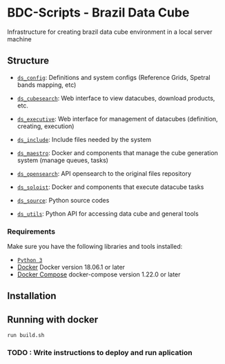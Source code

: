# BDC-Scripts - Brazil Data Cube
Infrastructure for creating brazil data cube environment in a local server machine

## Structure

- [`ds_config`](./ds_config): Definitions and system configs (Reference Grids, Spetral bands mapping, etc)

- [`ds_cubesearch`](./ds_cubesearch): Web interface to view datacubes, download products, etc.

- [`ds_executive`](./ds_executive): Web interface for management of datacubes (definition, creating, execution)

- [`ds_include`](./ds_include): Include files needed by the system

- [`ds_maestro`](./ds_maestro): Docker and components that manage the cube generation system (manage queues, tasks)

- [`ds_opensearch`](./ds_opensearch): API opensearch to the original files repository

- [`ds_soloist`](./ds_soloist): Docker and components that execute datacube tasks

- [`ds_source`](./ds_source): Python source codes 

- [`ds_utils`](./ds_utils): Python API for accessing data cube and general tools


### Requirements

Make sure you have the following libraries and tools installed:

- [`Python 3`](https://www.python.org/)
- [Docker](https://www.docker.com/) Docker version 18.06.1 or later 
- [Docker Compose](https://docs.docker.com/compose/) docker-compose version 1.22.0 or later

## Installation


## Running with docker
```
run build.sh
```
### TODO : Write instructions to deploy and run aplication

